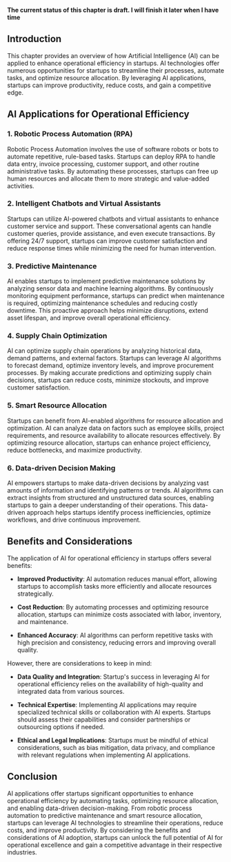 **The current status of this chapter is draft. I will finish it later when I have time**

Introduction
------------

This chapter provides an overview of how Artificial Intelligence (AI) can be applied to enhance operational efficiency in startups. AI technologies offer numerous opportunities for startups to streamline their processes, automate tasks, and optimize resource allocation. By leveraging AI applications, startups can improve productivity, reduce costs, and gain a competitive edge.

AI Applications for Operational Efficiency
------------------------------------------

### 1. Robotic Process Automation (RPA)

Robotic Process Automation involves the use of software robots or bots to automate repetitive, rule-based tasks. Startups can deploy RPA to handle data entry, invoice processing, customer support, and other routine administrative tasks. By automating these processes, startups can free up human resources and allocate them to more strategic and value-added activities.

### 2. Intelligent Chatbots and Virtual Assistants

Startups can utilize AI-powered chatbots and virtual assistants to enhance customer service and support. These conversational agents can handle customer queries, provide assistance, and even execute transactions. By offering 24/7 support, startups can improve customer satisfaction and reduce response times while minimizing the need for human intervention.

### 3. Predictive Maintenance

AI enables startups to implement predictive maintenance solutions by analyzing sensor data and machine learning algorithms. By continuously monitoring equipment performance, startups can predict when maintenance is required, optimizing maintenance schedules and reducing costly downtime. This proactive approach helps minimize disruptions, extend asset lifespan, and improve overall operational efficiency.

### 4. Supply Chain Optimization

AI can optimize supply chain operations by analyzing historical data, demand patterns, and external factors. Startups can leverage AI algorithms to forecast demand, optimize inventory levels, and improve procurement processes. By making accurate predictions and optimizing supply chain decisions, startups can reduce costs, minimize stockouts, and improve customer satisfaction.

### 5. Smart Resource Allocation

Startups can benefit from AI-enabled algorithms for resource allocation and optimization. AI can analyze data on factors such as employee skills, project requirements, and resource availability to allocate resources effectively. By optimizing resource allocation, startups can enhance project efficiency, reduce bottlenecks, and maximize productivity.

### 6. Data-driven Decision Making

AI empowers startups to make data-driven decisions by analyzing vast amounts of information and identifying patterns or trends. AI algorithms can extract insights from structured and unstructured data sources, enabling startups to gain a deeper understanding of their operations. This data-driven approach helps startups identify process inefficiencies, optimize workflows, and drive continuous improvement.

Benefits and Considerations
---------------------------

The application of AI for operational efficiency in startups offers several benefits:

* **Improved Productivity**: AI automation reduces manual effort, allowing startups to accomplish tasks more efficiently and allocate resources strategically.

* **Cost Reduction**: By automating processes and optimizing resource allocation, startups can minimize costs associated with labor, inventory, and maintenance.

* **Enhanced Accuracy**: AI algorithms can perform repetitive tasks with high precision and consistency, reducing errors and improving overall quality.

However, there are considerations to keep in mind:

* **Data Quality and Integration**: Startup's success in leveraging AI for operational efficiency relies on the availability of high-quality and integrated data from various sources.

* **Technical Expertise**: Implementing AI applications may require specialized technical skills or collaboration with AI experts. Startups should assess their capabilities and consider partnerships or outsourcing options if needed.

* **Ethical and Legal Implications**: Startups must be mindful of ethical considerations, such as bias mitigation, data privacy, and compliance with relevant regulations when implementing AI applications.

Conclusion
----------

AI applications offer startups significant opportunities to enhance operational efficiency by automating tasks, optimizing resource allocation, and enabling data-driven decision-making. From robotic process automation to predictive maintenance and smart resource allocation, startups can leverage AI technologies to streamline their operations, reduce costs, and improve productivity. By considering the benefits and considerations of AI adoption, startups can unlock the full potential of AI for operational excellence and gain a competitive advantage in their respective industries.
